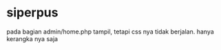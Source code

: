 # siperpus
pada bagian admin/home.php tampil, tetapi css nya tidak berjalan. hanya kerangka nya saja
